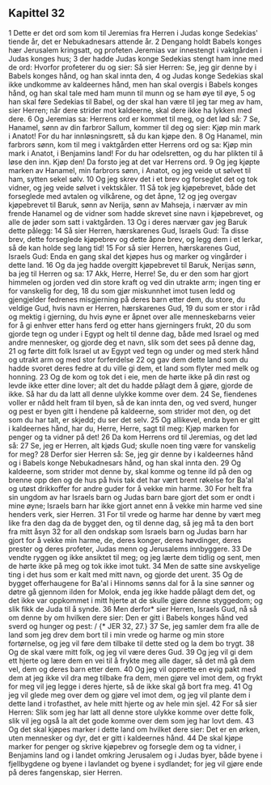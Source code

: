 ## Kapittel 32

1 Dette er det ord som kom til Jeremias fra Herren i Judas konge Sedekias' tiende år, det er Nebukadnesars attende år.
2 Dengang holdt Babels konges hær Jerusalem kringsatt, og profeten Jeremias var innestengt i vaktgården i Judas konges hus;
3 der hadde Judas konge Sedekias stengt ham inne med de ord: Hvorfor profeterer du og sier: Så sier Herren: Se, jeg gir denne by i Babels konges hånd, og han skal innta den,
4 og Judas konge Sedekias skal ikke undkomme av kaldeernes hånd, men han skal overgis i Babels konges hånd, og han skal tale med ham munn til munn og se ham øye til øye,
5 og han skal føre Sedekias til Babel, og der skal han være til jeg tar meg av ham, sier Herren; når dere strider mot kaldeerne, skal dere ikke ha lykken med dere.
6 Og Jeremias sa: Herrens ord er kommet til meg, og det lød så:
7 Se, Hanamel, sønn av din farbror Sallum, kommer til deg og sier: Kjøp min mark i Anatot! For du har innløsningsrett, så du kan kjøpe den.
8 Og Hanamel, min farbrors sønn, kom til meg i vaktgården etter Herrens ord og sa: Kjøp min mark i Anatot, i Benjamins land! For du har odelsretten, og du har plikten til å løse den inn. Kjøp den! Da forsto jeg at det var Herrens ord.
9 Og jeg kjøpte marken av Hanamel, min farbrors sønn, i Anatot, og jeg veide ut sølvet til ham, sytten sekel sølv.
10 Og jeg skrev det i et brev og forseglet det og tok vidner, og jeg veide sølvet i vektskåler.
11 Så tok jeg kjøpebrevet, både det forseglede med avtalen og vilkårene, og det åpne,
12 og jeg overgav kjøpebrevet til Baruk, sønn av Nerija, sønn av Mahseja, i nærvær av min frende Hanamel og de vidner som hadde skrevet sine navn i kjøpebrevet, og alle de jøder som satt i vaktgården.
13 Og i deres nærvær gav jeg Baruk dette pålegg:
14 Så sier Herren, hærskarenes Gud, Israels Gud: Ta disse brev, dette forseglede kjøpebrev og dette åpne brev, og legg dem i et lerkar, så de kan holde seg lang tid!
15 For så sier Herren, hærskarenes Gud, Israels Gud: Enda en gang skal det kjøpes hus og marker og vingårder i dette land.
16 Og da jeg hadde overgitt kjøpebrevet til Baruk, Nerijas sønn, ba jeg til Herren og sa:
17 Akk, Herre, Herre! Se, du er den som har gjort himmelen og jorden ved din store kraft og ved din utrakte arm; ingen ting er for vanskelig for deg,
18 du som gjør miskunnhet imot tusen ledd og gjengjelder fedrenes misgjerning på deres barn etter dem, du store, du veldige Gud, hvis navn er Herren, hærskarenes Gud,
19 du som er stor i råd og mektig i gjerning, du hvis øyne er åpnet over alle menneskebarns veier for å gi enhver etter hans ferd og etter hans gjerningers frukt,
20 du som gjorde tegn og under i Egypt og helt til denne dag, både med Israel og med andre mennesker, og gjorde deg et navn, slik som det sees på denne dag,
21 og førte ditt folk Israel ut av Egypt ved tegn og under og med sterk hånd og utrakt arm og med stor forferdelse
22 og gav dem dette land som du hadde svoret deres fedre at du ville gi dem, et land som flyter med melk og honning.
23 Og de kom og tok det i eie, men de hørte ikke på din røst og levde ikke etter dine lover; alt det du hadde pålagt dem å gjøre, gjorde de ikke. Så har du da latt all denne ulykke komme over dem.
24 Se, fiendenes voller er nådd helt fram til byen, så de kan innta den, og ved sverd, hunger og pest er byen gitt i hendene på kaldeerne, som strider mot den, og det som du har talt, er skjedd; du ser det selv.
25 Og allikevel, enda byen er gitt i kaldeernes hånd, har du, Herre, Herre, sagt til meg: Kjøp marken for penger og ta vidner på det!
26 Da kom Herrens ord til Jeremias, og det lød så:
27 Se, jeg er Herren, alt kjøds Gud; skulle noen ting være for vanskelig for meg?
28 Derfor sier Herren så: Se, jeg gir denne by i kaldeernes hånd og i Babels konge Nebukadnesars hånd, og han skal innta den.
29 Og kaldeerne, som strider mot denne by, skal komme og tenne ild på den og brenne opp den og de hus på hvis tak det har vært brent røkelse for Ba'al og utøst drikkoffer for andre guder for å vekke min harme.
30 For helt fra sin ungdom av har Israels barn og Judas barn bare gjort det som er ondt i mine øyne; Israels barn har ikke gjort annet enn å vekke min harme ved sine henders verk, sier Herren.
31 For til vrede og harme har denne by vært meg like fra den dag da de bygget den, og til denne dag, så jeg må ta den bort fra mitt åsyn
32 for all den ondskap som Israels barn og Judas barn har gjort for å vekke min harme, de, deres konger, deres høvdinger, deres prester og deres profeter, Judas menn og Jerusalems innbyggere.
33 De vendte ryggen og ikke ansiktet til meg; og jeg lærte dem tidlig og sent, men de hørte ikke på meg og tok ikke imot tukt.
34 Men de satte sine avskyelige ting i det hus som er kalt med mitt navn, og gjorde det urent.
35 Og de bygget offerhaugene for Ba'al i Hinnoms sønns dal for å la sine sønner og døtre gå gjennom ilden for Molok, enda jeg ikke hadde pålagt dem det, og det ikke var oppkommet i mitt hjerte at de skulle gjøre denne styggedom; og slik fikk de Juda til å synde.
36 Men derfor* sier Herren, Israels Gud, nå så om denne by om hvilken dere sier: Den er gitt i Babels konges hånd ved sverd og hunger og pest: / {* JER 32, 27.}
37 Se, jeg samler dem fra alle de land som jeg drev dem bort til i min vrede og harme og min store fortørnelse, og jeg vil føre dem tilbake til dette sted og la dem bo trygt.
38 Og de skal være mitt folk, og jeg vil være deres Gud.
39 Og jeg vil gi dem ett hjerte og lære dem en vei til å frykte meg alle dager, så det må gå dem vel, dem og deres barn etter dem.
40 Og jeg vil opprette en evig pakt med dem at jeg ikke vil dra meg tilbake fra dem, men gjøre vel imot dem, og frykt for meg vil jeg legge i deres hjerte, så de ikke skal gå bort fra meg.
41 Og jeg vil glede meg over dem og gjøre vel imot dem, og jeg vil plante dem i dette land i trofasthet, av hele mitt hjerte og av hele min sjel.
42 For så sier Herren: Slik som jeg har latt all denne store ulykke komme over dette folk, slik vil jeg også la alt det gode komme over dem som jeg har lovt dem.
43 Og det skal kjøpes marker i dette land om hvilket dere sier: Det er en ørken, uten mennesker og dyr, det er gitt i kaldeernes hånd.
44 De skal kjøpe marker for penger og skrive kjøpebrev og forsegle dem og ta vidner, i Benjamins land og i landet omkring Jerusalem og i Judas byer, både byene i fjellbygdene og byene i lavlandet og byene i sydlandet; for jeg vil gjøre ende på deres fangenskap, sier Herren.
